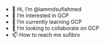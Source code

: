 - 👋 Hi, I’m @iammdsufiahmed
- 👀 I’m interested in GCP
- 🌱 I’m currently learning GCP
- 💞️ I’m looking to collaborate on GCP
- 📫 How to reach me sufibro

<!---
iammdsufiahmed/iammdsufiahmed is a ✨ special ✨ repository because its `README.md` (this file) appears on your GitHub profile.
You can click the Preview link to take a look at your changes.
--->
